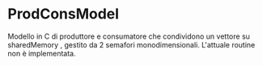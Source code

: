 # ProdConsModel
Modello in C di produttore e consumatore che condividono un vettore su sharedMemory , gestito da 2 semafori monodimensionali.
L'attuale routine non è implementata.
